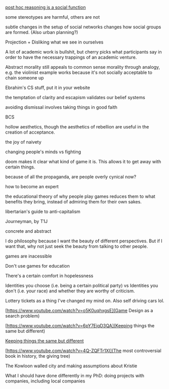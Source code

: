 [post hoc reasoning is a social function](https://www.youtube.com/watch?v=_ArVh3Cj9rw&list=PLM0XOPE-p91H0bY1nrHPiSILBMsCEJ6AL&index=10&t=180s)

some stereotypes are harmful, others are not

subtle changes in the setup of social networks changes how social groups are formed. (Also urban planning?)

Projection + Disliking what we see in ourselves

A lot of academic work is bullshit, but cherry picks what participants say in order to have the necessary trappings of an academic venture.

Abstract morality still appeals to common sense morality through analogy, e.g. the violinist example works because it's not socially acceptable to chain someone up

Ebrahim's CS stuff, put it in your website

the temptation of clarity and escapism validates our belief systems

avoiding dismissal involves taking things in good faith

BCS

hollow aesthetics, though the aesthetics of rebellion are useful in the creation of acceptance.

the joy of naivety

changing people's minds vs fighting

doom makes it clear what kind of game it is. This allows it to get away with certain things.

because of all the propaganda, are people overly cynical now?

how to become an expert

the educational theory of why people play games reduces them to what benefits they bring, instead of admiring them for their own sakes.

libertarian's guide to anti-capitalism

Journeyman, by T1J

concrete and abstract

I do philosophy because I want the beauty of different perspectives. But if I want that, why not just seek the beauty from talking to other people.

games are inacessible

Don't use games for education

There's a certain comfort in hopelessness

Identities you choose (i.e. being a certain political party) vs Identities you don't (i.e. your race) and whether they are worthy of criticism.

Lottery tickets as a thing I've changed my mind on. Also self driving cars lol.

[https://www.youtube.com/watch?v=o5K0uqhxgsE](Game Design as a search problem)

[https://www.youtube.com/watch?v=6pY7EjqD3QA](Keeping things the same but different)

[Keeping things the same but different](https://www.youtube.com/watch?v=6pY7EjqD3QA)

[https://www.youtube.com/watch?v=4Q-ZQFTr1XI](The most controversial book in history, the giving tree)

The Kowloon walled city and making assumptions about Kristie

What I should have done differently in my PhD: doing projects with companies, including local companies
